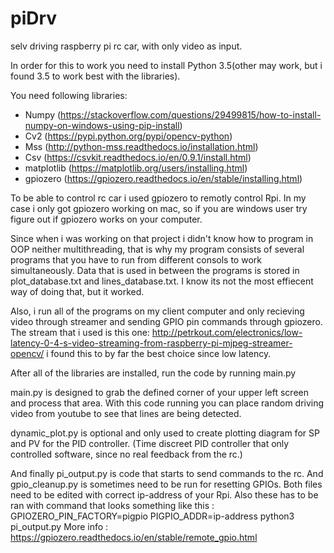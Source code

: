 # piDrv
selv driving raspberry pi rc car, with only video as input.

In order for this to work you need to install Python 3.5(other may work, but i found 3.5 to work best with the libraries).

You need following libraries:
  - Numpy (https://stackoverflow.com/questions/29499815/how-to-install-numpy-on-windows-using-pip-install)
  - Cv2 (https://pypi.python.org/pypi/opencv-python)
  - Mss (http://python-mss.readthedocs.io/installation.html)
  - Csv (https://csvkit.readthedocs.io/en/0.9.1/install.html)
  - matplotlib (https://matplotlib.org/users/installing.html)
  - gpiozero (https://gpiozero.readthedocs.io/en/stable/installing.html)

To be able to control rc car i used gpiozero to remotly control Rpi. In my case i only got gpiozero working on mac, so if you are windows user try figure out if gpiozero works on your computer.

Since when i was working on that project i didn't know how to program in OOP neither multithreading, that is why my program consists of several programs that you have to run from different consols to work simultaneously. Data that is used in between the programs is stored in plot_database.txt and lines_database.txt. I know its not the most effiecent way of doing that, but it worked.

Also, i run all of the programs on my client computer and only recieving video through streamer and sending GPIO pin commands through gpiozero. The stream that i used is this one: http://petrkout.com/electronics/low-latency-0-4-s-video-streaming-from-raspberry-pi-mjpeg-streamer-opencv/ i found this to by far the best choice since low latency.

After all of the libraries are installed, run the code by running main.py

main.py is designed to grab the defined corner of your upper left screen and process that area. With this code running you can place random driving video from youtube to see that lines are being detected.

dynamic_plot.py is optional and only used to create plotting diagram for SP and PV for the PID controller. (Time discreet PID controller that only controlled software, since no real feedback from the rc.)

And finally pi_output.py is code that starts to send commands to the rc. And gpio_cleanup.py is sometimes need to be run for resetting GPIOs. Both files need to be edited with correct ip-address of your Rpi. Also these has to be ran with command that looks something like this : GPIOZERO_PIN_FACTORY=pigpio PIGPIO_ADDR=ip-address python3 pi_output.py
More info : https://gpiozero.readthedocs.io/en/stable/remote_gpio.html
